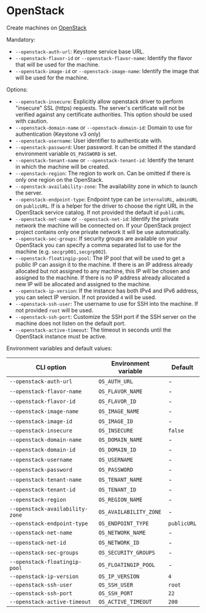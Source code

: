 <!--[metadata]>
+++
title = "OpenStack"
description = "OpenStack driver for machine"
keywords = ["machine, OpenStack, driver"]
[menu.main]
parent="smn_machine_drivers"
+++
<![end-metadata]-->

# OpenStack

Create machines on [OpenStack](http://www.openstack.org/software/)

Mandatory:

-   `--openstack-auth-url`: Keystone service base URL.
-   `--openstack-flavor-id` or `--openstack-flavor-name`: Identify the flavor that will be used for the machine.
-   `--openstack-image-id` or `--openstack-image-name`: Identify the image that will be used for the machine.

Options:

-   `--openstack-insecure`: Explicitly allow openstack driver to perform "insecure" SSL (https) requests. The server's certificate will not be verified against any certificate authorities. This option should be used with caution.
-   `--openstack-domain-name` or `--openstack-domain-id`: Domain to use for authentication (Keystone v3 only)
-   `--openstack-username`: User identifier to authenticate with.
-   `--openstack-password`: User password. It can be omitted if the standard environment variable `OS_PASSWORD` is set.
-   `--openstack-tenant-name` or `--openstack-tenant-id`: Identify the tenant in which the machine will be created.
-   `--openstack-region`: The region to work on. Can be omitted if there is only one region on the OpenStack.
-   `--openstack-availability-zone`: The availability zone in which to launch the server.
-   `--openstack-endpoint-type`: Endpoint type can be `internalURL`, `adminURL` on `publicURL`. If is a helper for the driver
    to choose the right URL in the OpenStack service catalog. If not provided the default id `publicURL`
-   `--openstack-net-name` or `--openstack-net-id`: Identify the private network the machine will be connected on. If your OpenStack project project contains only one private network it will be use automatically.
-   `--openstack-sec-groups`: If security groups are available on your OpenStack you can specify a comma separated list
    to use for the machine (e.g. `secgrp001,secgrp002`).
-   `--openstack-floatingip-pool`: The IP pool that will be used to get a public IP can assign it to the machine. If there is an
    IP address already allocated but not assigned to any machine, this IP will be chosen and assigned to the machine. If
    there is no IP address already allocated a new IP will be allocated and assigned to the machine.
-   `--openstack-ip-version`: If the instance has both IPv4 and IPv6 address, you can select IP version. If not provided `4` will be used.
-   `--openstack-ssh-user`: The username to use for SSH into the machine. If not provided `root` will be used.
-   `--openstack-ssh-port`: Customize the SSH port if the SSH server on the machine does not listen on the default port.
-   `--openstack-active-timeout`: The timeout in seconds until the OpenStack instance must be active.

Environment variables and default values:

| CLI option                      | Environment variable   | Default     |
| ------------------------------- | ---------------------- | ----------- |
| `--openstack-auth-url`          | `OS_AUTH_URL`          | -           |
| `--openstack-flavor-name`       | `OS_FLAVOR_NAME`       | -           |
| `--openstack-flavor-id`         | `OS_FLAVOR_ID`         | -           |
| `--openstack-image-name`        | `OS_IMAGE_NAME`        | -           |
| `--openstack-image-id`          | `OS_IMAGE_ID`          | -           |
| `--openstack-insecure`          | `OS_INSECURE`          | `false`     |
| `--openstack-domain-name`       | `OS_DOMAIN_NAME`       | -           |
| `--openstack-domain-id`         | `OS_DOMAIN_ID`         | -           |
| `--openstack-username`          | `OS_USERNAME`          | -           |
| `--openstack-password`          | `OS_PASSWORD`          | -           |
| `--openstack-tenant-name`       | `OS_TENANT_NAME`       | -           |
| `--openstack-tenant-id`         | `OS_TENANT_ID`         | -           |
| `--openstack-region`            | `OS_REGION_NAME`       | -           |
| `--openstack-availability-zone` | `OS_AVAILABILITY_ZONE` | -           |
| `--openstack-endpoint-type`     | `OS_ENDPOINT_TYPE`     | `publicURL` |
| `--openstack-net-name`          | `OS_NETWORK_NAME`      | -           |
| `--openstack-net-id`            | `OS_NETWORK_ID`        | -           |
| `--openstack-sec-groups`        | `OS_SECURITY_GROUPS`   | -           |
| `--openstack-floatingip-pool`   | `OS_FLOATINGIP_POOL`   | -           |
| `--openstack-ip-version`        | `OS_IP_VERSION`        | `4`         |
| `--openstack-ssh-user`          | `OS_SSH_USER`          | `root`      |
| `--openstack-ssh-port`          | `OS_SSH_PORT`          | `22`        |
| `--openstack-active-timeout`    | `OS_ACTIVE_TIMEOUT`    | `200`       |
